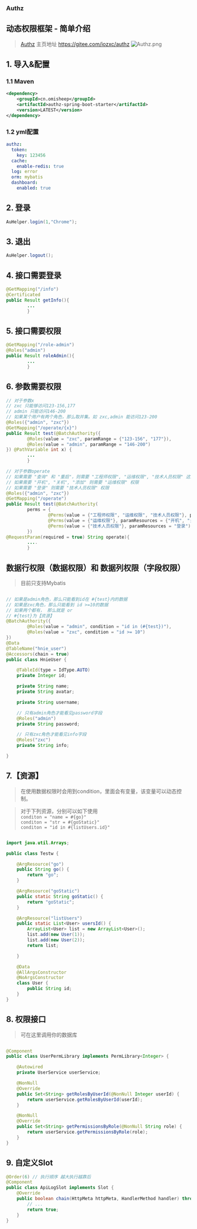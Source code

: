 ### Authz

## 动态权限框架 - 简单介绍
> [Authz](https://gitee.com/iozxc/authz) 主页地址 https://gitee.com/iozxc/authz
![Authz.png](http://cdn.omisheep.cn/upload/img/article/320649505852620800.png)


## 1. 导入&配置

### 1.1 Maven

```xml
<dependency>
    <groupId>cn.omisheep</groupId>
    <artifactId>authz-spring-boot-starter</artifactId>
    <version>LATEST</version>
</dependency>
```

### 1.2 yml配置

```yaml
authz:
  token:
    key: 123456
  cache:
    enable-redis: true
  log: error
  orm: mybatis
  dashboard:
    enabled: true
```



## 2. 登录

```java
AuHelper.login(1,"Chrome");
```

## 3. 退出

```java
AuHelper.logout();
```

## 4. 接口需要登录

```java
@GetMapping("/info")
@Certificated
public Result getInfo(){
        ...
        }
```

## 5. 接口需要权限

```java
@GetMapping("/role-admin")
@Roles("admin")
public Result roleAdmin(){
        ...
        }
```

## 6. 参数需要权限

```java
// 对于参数x
// zxc 只能够访问123-156,177
// admin 只能访问146-200
// 如果某个用户有两个角色，那么取并集。如 zxc,admin 能访问123-200
@Roles({"admin", "zxc"})
@GetMapping("/operate/{x}")
public Result test(@BatchAuthority({
        @Roles(value = "zxc", paramRange = {"123-156", "177"}),
        @Roles(value = "admin", paramRange = "146-200")
}) @PathVariable int x) {
        ...
        }

// 对于参数operate
// 如果需要 "查询" 和 "重启"，则需要 "工程师权限", "运维权限", "技术人员权限" 这三个权限
// 如果需要 "开机", "关机", "添加" 则需要 "运维权限" 权限
// 如果需要 "登录" 则需要 "技术人员权限" 权限
@Roles({"admin", "zxc"})
@GetMapping("/operate")
public Result test(@BatchAuthority(
        perms = {
                @Perms(value = {"工程师权限", "运维权限", "技术人员权限"}, paramResources = {"查询", "重启"}),
                @Perms(value = {"运维权限"}, paramResources = {"开机", "关机", "添加"}),
                @Perms(value = {"技术人员权限"}, paramResources = "登录"),
        })
@RequestParam(required = true) String operate){
        ....
        }
```

## 数据行权限（数据权限）和 数据列权限（字段权限）
> 目前只支持Mybatis

```java

// 如果是admin角色，那么只能看到id在 #{test}内的数据
// 如果是zxc角色，那么只能看到 id >=10的数据
// 如果两个都有， 那么就是 or
// #{test}为【资源】
@BatchAuthority({
        @Roles(value = "admin", condition = "id in (#{test})"),
        @Roles(value = "zxc", condition = "id >= 10")
})
@Data
@TableName("hnie_user")
@Accessors(chain = true)
public class HnieUser {

    @TableId(type = IdType.AUTO)
    private Integer id;

    private String name;
    private String avatar;

    private String username;

    // 只有admin角色才能看见password字段
    @Roles("admin")
    private String password;

    // 只有zxc角色才能看见info字段
    @Roles("zxc")
    private String info;

}

```

## 7.【资源】
> 在使用数据权限时会用到condition，里面会有变量，该变量可以动态控制。

> 对于下列资源，分别可以如下使用 <br>
> `conditon = "name = #{go}"`  <br>
> `conditon = "str = #{goStatic}"` <br>
> `conditon = "id in #{listUsers.id}"` <br>
```java

import java.util.Arrays;

public class Testw {

    @ArgResource("go")
    public String go() {
        return "go";
    }

    @ArgResource("goStatic")
    public static String goStatic() {
        return "goStatic";
    }

    @ArgResource("listUsers")
    public static List<User> usersId() {
        ArrayList<User> list = new ArrayList<User>();
        list.add(new User(1));
        list.add(new User(2));
        return list;

    }

    @Data
    @AllArgsConstructor
    @NoArgsConstructor
    class User {
        public String id;
    }
}
```



## 8. 权限接口

> 可在这里调用你的数据库

```java

@Component
public class UserPermLibrary implements PermLibrary<Integer> {

    @Autowired
    private UserService userService;

    @NonNull
    @Override
    public Set<String> getRolesByUserId(@NonNull Integer userId) {
        return userService.getRolesByUserId(userId);
    }

    @NonNull
    @Override
    public Set<String> getPermissionsByRole(@NonNull String role) {
        return userService.getPermissionsByRole(role);
    }
}
```
## 9. 自定义Slot

```java
@Order(6) // 执行顺序 越大执行越靠后
@Component
public class ApiLogSlot implements Slot {
    @Override
    public boolean chain(HttpMeta httpMeta, HandlerMethod handler) throws AuthzException, Exception {
        // ...
        return true;
    }
}
```
